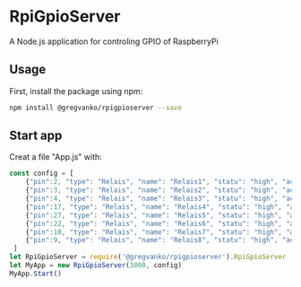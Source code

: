 # RpiGpioServer
A Node.js application for controling GPIO of RaspberryPi

## Usage
First, install the package using npm:
```bash
npm install @gregvanko/rpigpioserver --save
```

## Start app
Creat a file "App.js" with:
```js
const config = [
    {"pin":2, "type": "Relais", "name": "Relais1", "statu": "high", "activeLow" : true},
    {"pin":3, "type": "Relais", "name": "Relais2", "statu": "high", "activeLow" : true},
    {"pin":4, "type": "Relais", "name": "Relais3", "statu": "high", "activeLow" : true},
    {"pin":17, "type": "Relais", "name": "Relais4", "statu": "high", "activeLow" : true},
    {"pin":27, "type": "Relais", "name": "Relais5", "statu": "high", "activeLow" : true},
    {"pin":22, "type": "Relais", "name": "Relais6", "statu": "high", "activeLow" : true},
    {"pin":10, "type": "Relais", "name": "Relais7", "statu": "high", "activeLow" : true},
    {"pin":9, "type": "Relais", "name": "Relais8", "statu": "high", "activeLow" : true},
 ]
let RpiGpioServer = require('@gregvanko/rpigpioserver').RpiGpioServer
let MyApp = new RpiGpioServer(3000, config)
MyApp.Start()
```
